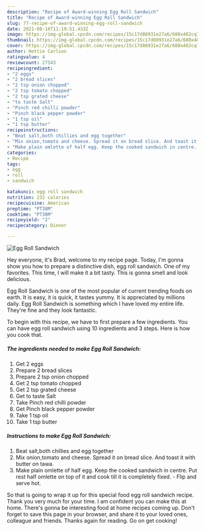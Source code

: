 ```yaml
---
description: "Recipe of Award-winning Egg Roll Sandwich"
title: "Recipe of Award-winning Egg Roll Sandwich"
slug: 77-recipe-of-award-winning-egg-roll-sandwich
date: 2021-08-16T11:19:51.433Z
image: https://img-global.cpcdn.com/recipes/15c17d88931e27a6/680x482cq70/egg-roll-sandwich-recipe-main-photo.jpg
thumbnail: https://img-global.cpcdn.com/recipes/15c17d88931e27a6/680x482cq70/egg-roll-sandwich-recipe-main-photo.jpg
cover: https://img-global.cpcdn.com/recipes/15c17d88931e27a6/680x482cq70/egg-roll-sandwich-recipe-main-photo.jpg
author: Hettie Carlson
ratingvalue: 4
reviewcount: 27543
recipeingredient:
- "2 eggs"
- "2 bread slices"
- "2 tsp onion chopped"
- "2 tsp tomato chopped"
- "2 tsp grated cheese"
- "to taste Salt"
- "Pinch red chilli powder"
- "Pinch black pepper powder"
- "1 tsp oil"
- "1 tsp butter"
recipeinstructions:
- "Beat salt,both chillies and egg together"
- "Mix onion,tomato and cheese. Spread it on bread slice. And toast it with butter on tawa."
- "Make plain omlette of half egg. Keep the cooked sandwich in centre. Put rest half omlette on top of it and cook till it is completely fixed. Flip and serve hot."
categories:
- Recipe
tags:
- egg
- roll
- sandwich

katakunci: egg roll sandwich 
nutrition: 232 calories
recipecuisine: American
preptime: "PT38M"
cooktime: "PT30M"
recipeyield: "2"
recipecategory: Dinner

---
```



![Egg Roll Sandwich](https://img-global.cpcdn.com/recipes/15c17d88931e27a6/680x482cq70/egg-roll-sandwich-recipe-main-photo.jpg)

Hey everyone, it's Brad, welcome to my recipe page. Today, I'm gonna show you how to prepare a distinctive dish, egg roll sandwich. One of my favorites. This time, I will make it a bit tasty. This is gonna smell and look delicious.



Egg Roll Sandwich is one of the most popular of current trending foods on earth. It is easy, it is quick, it tastes yummy. It is appreciated by millions daily. Egg Roll Sandwich is something which I have loved my entire life. They're fine and they look fantastic.


To begin with this recipe, we have to first prepare a few ingredients. You can have egg roll sandwich using 10 ingredients and 3 steps. Here is how you cook that.

<!--inarticleads1-->

##### The ingredients needed to make Egg Roll Sandwich:

1. Get 2 eggs
1. Prepare 2 bread slices
1. Prepare 2 tsp onion chopped
1. Get 2 tsp tomato chopped
1. Get 2 tsp grated cheese
1. Get to taste Salt
1. Take Pinch red chilli powder
1. Get Pinch black pepper powder
1. Take 1 tsp oil
1. Take 1 tsp butter




<!--inarticleads2-->

##### Instructions to make Egg Roll Sandwich:

1. Beat salt,both chillies and egg together
1. Mix onion,tomato and cheese. Spread it on bread slice. And toast it with butter on tawa.
1. Make plain omlette of half egg. Keep the cooked sandwich in centre. Put rest half omlette on top of it and cook till it is completely fixed. - Flip and serve hot.




So that is going to wrap it up for this special food egg roll sandwich recipe. Thank you very much for your time. I am confident you can make this at home. There's gonna be interesting food at home recipes coming up. Don't forget to save this page in your browser, and share it to your loved ones, colleague and friends. Thanks again for reading. Go on get cooking!
